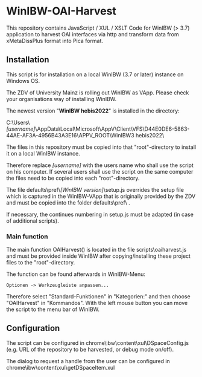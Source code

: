 # WinIBW-OAI-Harvest
This repository contains JavaScript / XUL / XSLT Code for WinIBW (> 3.7) application to harvest OAI interfaces via http and transform data from xMetaDissPlus format into Pica format.

## Installation

This script is for installation on a local WinIBW (3.7 or later) instance on Windows OS.

The ZDV of University Mainz is rolling out WinIBW as VApp. Please check your organisations way of installing WinIBW.

The newest version "**WinIBW hebis2022**" is installed in the directory:

C:\Users\\*[username]*\AppData\Local\Microsoft\AppV\Client\VFS\D44E0DE6-5863-44AE-AF3A-4956B43A3E16\APPV_ROOT\WinIBW3 hebis2022\
 
The files in this repository must be copied into that "root"-directory to install it on a local WinIBW instance.

Therefore replace *[username]* with the users name who shall use the script on his computer. If several users shall use the script on the same computer the files need to be copied into each "root"-directory.

The file defaults\pref\\*[WinIBW version]*\setup.js overrides the setup file which is captured in the WinIBW-VApp that is originally provided by the ZDV and must be copied into the folder defaults\pref\ .

If necessary, the continues numbering in setup.js must be adapted (in case of additional scripts).

### Main function

The main function OAIHarvest() is located in the file scripts\oaiharvest.js and  must be provided inside WinIBW after copying/installing these project files to the "root"-directory.

The function can be found afterwards in WinIBW-Menu:

    Optionen -> Werkzeugleiste anpassen...
    
Therefore select "Standard-Funktionen" in "Kategorien:" and then choose "OAIHarvest" in "Kommandos". With the left mouse button you can move the script to the menu bar of WinIBW.

## Configuration

The script can be configured in chrome\ibw\content\xul\DSpaceConfig.js (e.g. URL of the repository to be harvested, or debug mode on/off).

The dialog to request a handle from the user can be configured in chrome\ibw\content\xul\getDSpaceItem.xul


